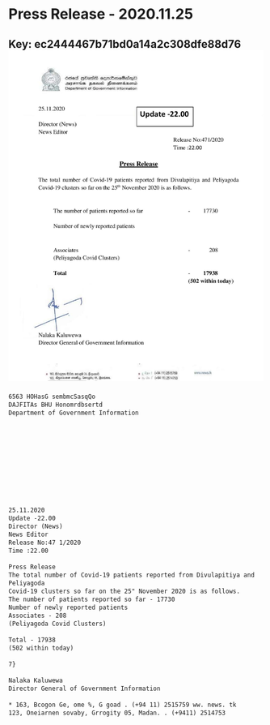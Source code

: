 # Press Release - 2020.11.25 
Key: ec2444467b71bd0a14a2c308dfe88d76 
![img](img/ec2444467b71bd0a14a2c308dfe88d76.jpg)
---
```
6563 HOHasG sembmcSasqQo
DAJFITAs BHU Honomrdbsertd
Department of Government Information

 

 

 

 

 

25.11.2020
Update -22.00
Director (News)
News Editor
Release No:47 1/2020
Time :22.00

Press Release
The total number of Covid-19 patients reported from Divulapitiya and Peliyagoda
Covid-19 clusters so far on the 25" November 2020 is as follows.
The number of patients reported so far - 17730
Number of newly reported patients
Associates - 208
(Peliyagoda Covid Clusters)

Total - 17938
(502 within today)

7}

Nalaka Kaluwewa
Director General of Government Information

* 163, Bcogon Ge, ome %, G goad . (+94 11) 2515759 ww. news. tk
123, Oneiarnen sovaby, Grrogity 05, Madan. . (+9411) 2514753

```
